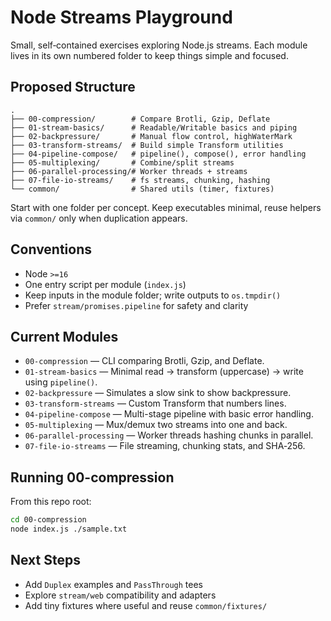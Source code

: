 # Node Streams Playground

Small, self‑contained exercises exploring Node.js streams. Each module lives in its own numbered folder to keep things simple and focused.

## Proposed Structure

```
.
├── 00-compression/        # Compare Brotli, Gzip, Deflate
├── 01-stream-basics/      # Readable/Writable basics and piping
├── 02-backpressure/       # Manual flow control, highWaterMark
├── 03-transform-streams/  # Build simple Transform utilities
├── 04-pipeline-compose/   # pipeline(), compose(), error handling
├── 05-multiplexing/       # Combine/split streams
├── 06-parallel-processing/# Worker threads + streams
├── 07-file-io-streams/    # fs streams, chunking, hashing
└── common/                # Shared utils (timer, fixtures)
```

Start with one folder per concept. Keep executables minimal, reuse helpers via `common/` only when duplication appears.

## Conventions

- Node `>=16`
- One entry script per module (`index.js`)
- Keep inputs in the module folder; write outputs to `os.tmpdir()`
- Prefer `stream/promises.pipeline` for safety and clarity

## Current Modules

- `00-compression` — CLI comparing Brotli, Gzip, and Deflate.
- `01-stream-basics` — Minimal read → transform (uppercase) → write using `pipeline()`.
- `02-backpressure` — Simulates a slow sink to show backpressure.
- `03-transform-streams` — Custom Transform that numbers lines.
- `04-pipeline-compose` — Multi-stage pipeline with basic error handling.
- `05-multiplexing` — Mux/demux two streams into one and back.
- `06-parallel-processing` — Worker threads hashing chunks in parallel.
- `07-file-io-streams` — File streaming, chunking stats, and SHA‑256.

## Running 00-compression

From this repo root:

```bash
cd 00-compression
node index.js ./sample.txt
```

## Next Steps

- Add `Duplex` examples and `PassThrough` tees
- Explore `stream/web` compatibility and adapters
- Add tiny fixtures where useful and reuse `common/fixtures/`
